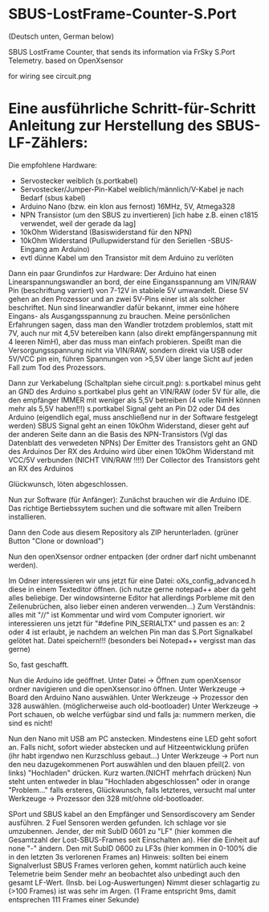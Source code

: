 # SBUS-LostFrame-Counter-S.Port
(Deutsch unten, German below)

SBUS LostFrame Counter, that sends its information via FrSky S.Port Telemetry. based on OpenXsensor

for wiring see circuit.png





# Eine ausführliche Schritt-für-Schritt Anleitung zur Herstellung des SBUS-LF-Zählers:
Die empfohlene Hardware:
- Servostecker weiblich (s.portkabel)
- Servostecker/Jumper-Pin-Kabel weiblich/männlich/V-Kabel je nach Bedarf (sbus kabel)
- Arduino Nano (bzw. ein klon aus fernost) 16MHz, 5V, Atmega328
- NPN Transistor (um den SBUS zu invertieren) [ich habe z.B. einen c1815 verwendet, weil der gerade da lag]
- 10kOhm Widerstand (Basiswiderstand für den NPN)
- 10kOhm Widerstand (Pullupwiderstand für den Seriellen -SBUS- Eingang am Arduino)
- evtl dünne Kabel um den Transistor mit dem Arduino zu verlöten

Dann ein paar Grundinfos zur Hardware:
Der Arduino hat einen Linearspannungswandler an bord, der eine Eingansspannung am VIN/RAW Pin (beschriftung varriert) von 7-12V in stabiele 5V umwandelt. Diese 5V gehen an den Prozessor und an zwei 5V-Pins einer ist als solcher beschriftet. Nun sind linearwandler dafür bekannt, immer eine höhere Eingans- als Ausgangsspannung zu brauchen. Meine persönlichen Erfahrungen sagen, dass man den Wandler trotzdem problemlos, statt mit 7V, auch nur mit 4,5V betereiben kann (also direkt empfängerspannung mit 4 leeren NimH), aber das muss man einfach probieren. Speißt man die Versorgungsspannung nicht via VIN/RAW, sondern direkt via USB oder 5V/VCC pin ein, führen Spannungen von >5,5V über lange Sicht auf jeden Fall zum Tod des Prozessors.

Dann zur Verkabelung (Schaltplan siehe circuit.png):
s.portkabel minus geht an GND des Arduino
s.portkabel plus geht an VIN/RAW (oder 5V für alle, die den empfänger IMMER mit weniger als 5,5V betreiben (4 volle NimH können mehr als 5,5V haben!!!)
s.portkabel Signal geht an Pin D2 oder D4 des Arduino (eigendlich egal, muss anschließend nur in der Software festgelegt werden)
SBUS Signal geht an einen 10kOhm Widerstand, dieser geht auf der anderen Seite dann an die Basis des NPN-Transistors (Vgl das Datenblatt des verwedeten NPNs)
Der Emitter des Transistors geht an GND des Arduinos
Der RX des Arduino wird über einen 10kOhm Widerstand mit VCC/5V verbunden (NICHT VIN/RAW !!!!)
Der Collector des Transistors geht an RX des Arduinos

Glückwunsch, löten abgeschlossen.

Nun zur Software (für Anfänger):
Zunächst brauchen wir die Arduino IDE. Das richtige Bertiebssytem suchen und die software mit allen Treibern installieren.

Dann den Code aus diesem Repository als ZIP herunterladen. (grüner Button "Clone or download")

Nun den openXsensor ordner entpacken (der ordner darf nicht umbenannt werden).

Im Odner interessieren wir uns jetzt für eine Datei: oXs_config_advanced.h 
diese in einem Texteditor öffnen. (ich nutze gerne notepad++ aber da geht alles beliebige. Der windowsinterne Editor hat allerdings Porbleme mit den Zeilenubrüchen, also lieber einen anderen verwenden...)
Zum Verständnis: alles mit "//" ist Kommentar und wird vom Computer ignoriert.
wir interessieren uns jetzt für "#define PIN_SERIALTX" und passen es an: 2 oder 4 ist erlaubt, je nachdem an welchen Pin man das S.Port Signalkabel gelötet hat.
Datei speichern!!! (besonders bei Notepad++ vergisst man das gerne)

So, fast geschafft.

Nun die Arduino ide geöffnet.
Unter Datei -> Öffnen zum openXsensor ordner navigieren und die openXsensor.ino öffnen.
Unter Werkzeuge -> Board den Arduino Nano auswählen.
Unter Werkzeuge -> Prozessor den 328 auswählen. (möglicherweise auch old-bootloader)
Unter Werkzeuge -> Port schauen, ob welche verfügbar sind und falls ja: nummern merken, die sind es nicht!

Nun den Nano mit USB am PC anstecken. Mindestens eine LED geht sofort an. Falls nicht, sofort wieder abstecken und auf Hitzeentwicklung prüfen (ihr habt irgendwo nen Kurzschluss gebaut...)
Unter Werkzeuge -> Port nun den neu dazugekommenen Port auswählen und den blauen pfeil(2. von links) "Hochladen" drücken. Kurz warten.(NICHT mehrfach drücken) Nun steht unten entweder in blau "Hochladen
abgeschlossen" oder in orange "Problem..." falls ersteres, Glückwunsch, falls letzteres, versucht mal unter Werkzeuge -> Prozessor den 328 mit/ohne old-bootloader.

SPort und SBUS kabel an den Empfänger und Sensordiscovery am Sender ausführen. 
2 Fuel Sensoren werden gefunden. Ich schlage vor sie umzubennen. 
Jender, der mit SubID 0601 zu "LF" (hier kommen die Gesamtzahl der Lost-SBUS-Frames seit Einschalten an). Hier die Einheit auf none "-" ändern. 
Den  mit SubID 0600 zu LF3s (hier kommen in 0-100% die in den letzten 3s verlorenen Frames an)
Hinweis: sollten bei einem Signalverlust SBUS Frames verloren gehen, kommt natürlich auch keine Telemetrie beim Sender mehr an beobachtet also unbedingt auch den gesamt LF-Wert. (Insb. bei Log-Auswertungen) Nimmt dieser schlagartig zu (>100 Frames) ist was sehr im Argen. (1 Frame entspricht 9ms, damit entsprechen 111 Frames einer Sekunde)
